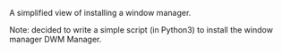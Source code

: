 A simplified view of installing a window manager.

Note: decided to write a simple script (in Python3) to install the window manager DWM Manager.
